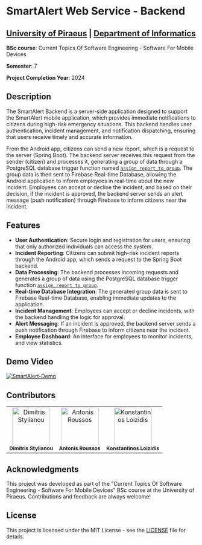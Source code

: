 # SmartAlert Web Service - Backend

## [University of Piraeus](https://www.unipi.gr/en/home/) | [Department of Informatics](https://cs.unipi.gr/en/)
**BSc course**: Current Topics Of Software Engineering - Software For Mobile Devices

**Semester**: 7

**Project Completion Year**: 2024

## Description
The SmartAlert Backend is a server-side application designed to support the SmartAlert mobile application, which provides immediate notifications to citizens during high-risk emergency situations. This backend handles user authentication, incident management, and notification dispatching, ensuring that users receive timely and accurate information.

From the Android app, citizens can send a new report, which is a request to the server (Spring Boot). The backend server receives this request from the sender (citizen) and processes it, generating a group of data through a PostgreSQL database trigger function named [`assign_report_to_group`](sql-scripts/create_functions.sql). The group data is then sent to Firebase Real-time Database, allowing the Android application to inform employees in real-time about the new incident. Employees can accept or decline the incident, and based on their decision, if the incident is approved, the backend server sends an alert message (push notification) through Firebase to inform citizens near the incident.

## Features
- **User Authentication**: Secure login and registration for users, ensuring that only authorized individuals can access the system.
- **Incident Reporting**: Citizens can submit high-risk incident reports through the Android app, which sends a request to the Spring Boot backend.
- **Data Processing**: The backend processes incoming requests and generates a group of data using the PostgreSQL database trigger function [`assign_report_to_group`](sql-scripts/create_functions.sql).
- **Real-time Database Integration**: The generated group data is sent to Firebase Real-time Database, enabling immediate updates to the application.
- **Incident Management**: Employees can accept or decline incidents, with the backend handling the logic for approval.
- **Alert Messaging**: If an incident is approved, the backend server sends a push notification through Firebase to inform citizens near the incident.
- **Employee Dashboard**: An interface for employees to monitor incidents, and view statistics.

## Demo Video
[![SmartAlert-Demo](https://img.youtube.com/vi/9_GyKJ3iy4s/0.jpg)](https://youtu.be/9_GyKJ3iy4s)

## Contributors
<table>
  <tr>
    <td align="center"><a href="https://github.com/dimitrisstyl7"><img src="https://avatars.githubusercontent.com/u/75742419?v=4" width="100px;" alt="Dimitris Stylianou"/><br /><sub><b>Dimitris Stylianou</b></sub></a><br /></td>
    <td align="center"><a href="https://github.com/roussosan"><img src="https://avatars.githubusercontent.com/u/79643636?v=4" width="100px;" alt="Antonis Roussos"/><br /><sub><b>Antonis Roussos</b></sub></a><br /></td>
    <td align="center"><a href="https://github.com/kostas96674"><img src="https://avatars.githubusercontent.com/u/79859276?v=4" width="100px;" alt="Konstantinos Loizidis"/><br /><sub><b>Konstantinos Loizidis</b></sub></a><br /></td>
  </tr>
</table>

## Acknowledgments
This project was developed as part of the "Current Topics Of Software Engineering - Software For Mobile Devices" BSc course at the University of Piraeus. Contributions and feedback are always welcome!

## License
This project is licensed under the MIT License - see the [LICENSE](LICENSE) file for details.
